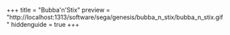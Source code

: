 +++
title = "Bubba'n'Stix"
preview = "http://localhost:1313/software/sega/genesis/bubba_n_stix/bubba_n_stix.gif"
hiddenguide = true
+++